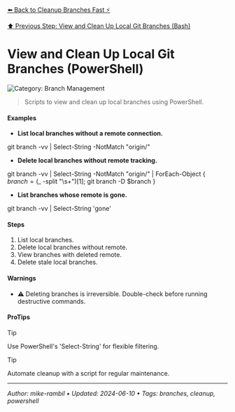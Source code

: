 [⬅️ Back to Cleanup Branches Fast ⚡](./cleanup-branches-fast.md)

[⬆️ Previous Step: View and Clean Up Local Git Branches (Bash)](./view-and-clean-up-local-git-branches-bash.md)

# View and Clean Up Local Git Branches (PowerShell)


![Category: Branch Management](https://img.shields.io/badge/Category-Branch%20Management-blue)
> Scripts to view and clean up local branches using PowerShell.


#### Examples
- **List local branches without a remote connection.**

git branch -vv | Select-String -NotMatch "origin/"
- **Delete local branches without remote tracking.**

git branch -vv | Select-String -NotMatch "origin/" | ForEach-Object { $branch = ($_ -split "\s+")[1]; git branch -D $branch }
- **List branches whose remote is gone.**

git branch -vv | Select-String 'gone'


#### Steps
1. List local branches.
2. Delete local branches without remote.
3. View branches with deleted remote.
4. Delete stale local branches.


#### Warnings
- ⚠️ Deleting branches is irreversible. Double-check before running destructive commands.


#### ProTips
> [!TIP]
> Use PowerShell's 'Select-String' for flexible filtering.

> [!TIP]
> Automate cleanup with a script for regular maintenance.



---

_Author: mike-rambil • Updated: 2024-06-10 • Tags: branches, cleanup, powershell_
